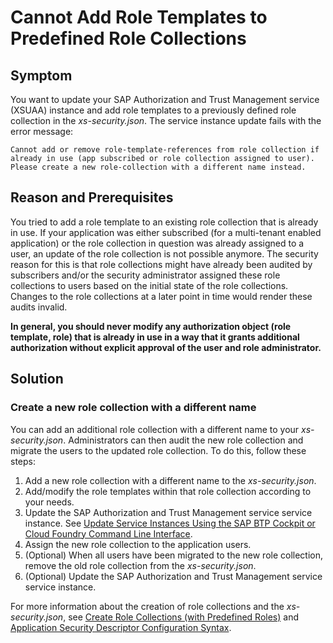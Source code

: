 <!-- loio7b305356bac74694bee8ddfe3e47427a -->

# Cannot Add Role Templates to Predefined Role Collections



## Symptom

You want to update your SAP Authorization and Trust Management service \(XSUAA\) instance and add role templates to a previously defined role collection in the *xs-security.json*. The service instance update fails with the error message:

```
Cannot add or remove role-template-references from role collection if already in use (app subscribed or role collection assigned to user). Please create a new role-collection with a different name instead.
```



## Reason and Prerequisites

You tried to add a role template to an existing role collection that is already in use. If your application was either subscribed \(for a multi-tenant enabled application\) or the role collection in question was already assigned to a user, an update of the role collection is not possible anymore. The security reason for this is that role collections might have already been audited by subscribers and/or the security administrator assigned these role collections to users based on the initial state of the role collections. Changes to the role collections at a later point in time would render these audits invalid.

**In general, you should never modify any authorization object \(role template, role\) that is already in use in a way that it grants additional authorization without explicit approval of the user and role administrator.**



## Solution



### Create a new role collection with a different name

You can add an additional role collection with a different name to your *xs-security.json*. Administrators can then audit the new role collection and migrate the users to the updated role collection. To do this, follow these steps:

1.  Add a new role collection with a different name to the *xs-security.json*.
2.  Add/modify the role templates within that role collection according to your needs.
3.  Update the SAP Authorization and Trust Management service service instance. See [Update Service Instances Using the SAP BTP Cockpit or Cloud Foundry Command Line Interface](https://help.sap.com/docs/BTP/65de2977205c403bbc107264b8eccf4b/54fe2e7250924b12916897727ea78d29.html).
4.  Assign the new role collection to the application users.
5.  \(Optional\) When all users have been migrated to the new role collection, remove the old role collection from the *xs-security.json*.
6.  \(Optional\) Update the SAP Authorization and Trust Management service service instance.



For more information about the creation of role collections and the *xs-security.json*, see [Create Role Collections \(with Predefined Roles\)](https://help.sap.com/docs/BTP/65de2977205c403bbc107264b8eccf4b/fe750543788a40b79a49854590ad0b11.html) and [Application Security Descriptor Configuration Syntax](https://help.sap.com/docs/BTP/65de2977205c403bbc107264b8eccf4b/517895a9612241259d6941dbf9ad81cb.html).

